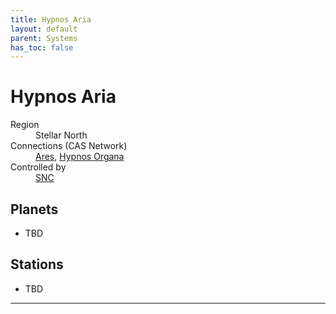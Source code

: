 ```yaml
---
title: Hypnos Aria
layout: default
parent: Systems
has_toc: false
---
```


# Hypnos Aria
<dl>
    <dt>Region</dt><dd>Stellar North</dd>
    <dt>Connections (CAS Network)</dt><dd><a href="../ares/">Ares</a>, <a href="../hypnos_organa/">Hypnos Organa</a></dd>
    <dt>Controlled by</dt><dd><a href="../../factions/SNC.html">SNC</a></dd>
    <!-- <dt>Population</dt><dd>///</dd> -->
</dl>

## Planets
* TBD

## Stations
* TBD

----
